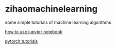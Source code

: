 # zihaomachinelearning
some simple tutorials of machine learning algorithms


[how to use jupyter notebook](https://github.com/TommyZihao/zihaopython/tree/master/%E6%95%B0%E6%8D%AE%E5%88%86%E6%9E%90%E4%B8%8E%E5%8F%AF%E8%A7%86%E5%8C%96%E5%AE%9E%E6%88%98%E6%A1%88%E4%BE%8B%EF%BC%9A%E5%AD%A6%E4%B9%A0%E6%97%B6%E9%97%B4%E4%B8%8E%E6%88%90%E7%BB%A9%E7%9A%84%E5%85%B3%E7%B3%BB%EF%BC%88%E7%BA%BF%E6%80%A7%E5%9B%9E%E5%BD%92%EF%BC%89)

[pytorch tutorials](https://github.com/TommyZihao/zihaopytorch)
